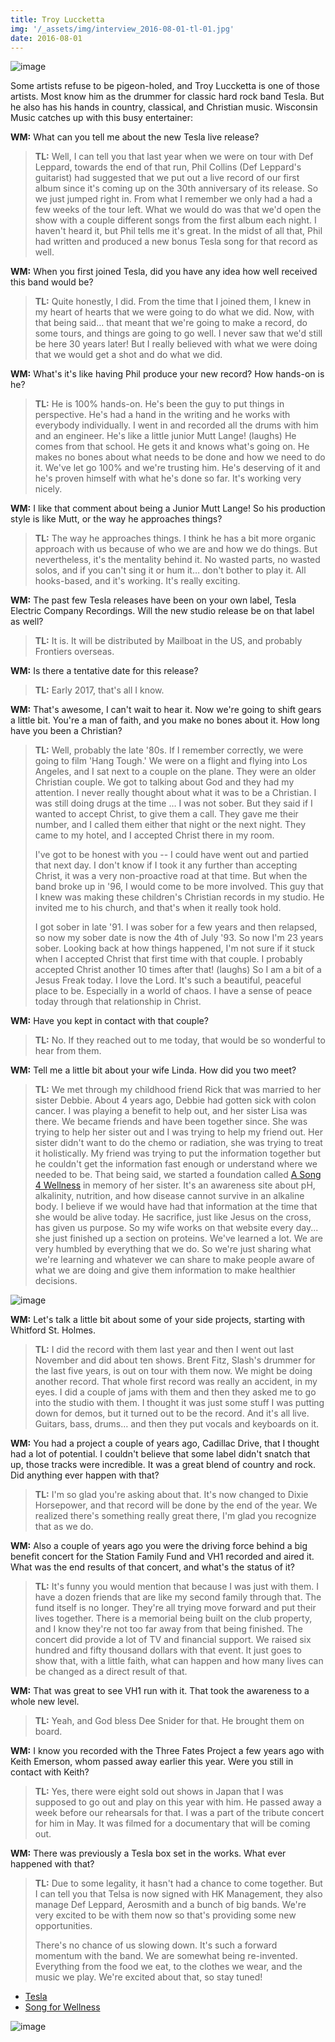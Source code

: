 ```yaml
---
title: Troy Luccketta
img: '/_assets/img/interview_2016-08-01-tl-01.jpg'
date: 2016-08-01
---
```


![image](/_assets/img/interview_2016-08-01-tl-01.jpg)

Some artists refuse to be pigeon-holed, and Troy Luccketta is one of those artists. Most know him as the drummer for classic hard rock band Tesla. But he also has his hands in country, classical, and Christian music. Wisconsin Music catches up with this busy entertainer:

**WM:**
What can you tell me about the new Tesla live release?

> **TL:** Well, I can tell you that last year when we were on tour with Def Leppard, towards the end of that run, Phil Collins (Def Leppard's guitarist) had suggested that we put out a live record of our first album since it's coming up on the 30th anniversary of its release. So we just jumped right in. From what I remember we only had a had a few weeks of the tour left. What we would do was that we'd open the show with a couple different songs from the first album each night. I haven't heard it, but Phil tells me it's great. In the midst of all that, Phil had written and produced a new bonus Tesla song for that record as well.


**WM:**
When you first joined Tesla, did you have any idea how well received this band would be?

> **TL:** Quite honestly, I did. From the time that I joined them, I knew in my heart of hearts that we were going to do what we did. Now, with that being said… that meant that we're going to make a record, do some tours, and things are going to go well. I never saw that we'd still be here 30 years later! But I really believed with what we were doing that we would get a shot and do what we did. 

**WM:**
What's it's like having Phil produce your new record? How hands-on is he? 

> **TL:** He is 100% hands-on. He's been the guy to put things in perspective. He's had a hand in the writing and he works with everybody individually. I went in and recorded all the drums with him and an engineer. He's like a little junior Mutt Lange! (laughs) He comes from that school. He gets it and knows what's going on. He makes no bones about what needs to be done and how we need to do it. We've let go 100% and we're trusting him. He's deserving of it and he's proven himself with what he's done so far. It's working very nicely.

**WM:**
I like that comment about being a Junior Mutt Lange! So his production style is like Mutt, or the way he approaches things?

> **TL:** The way he approaches things. I think he has a bit more organic approach with us because of who we are and how we do things. But nevertheless, it's the mentality behind it. No wasted parts, no wasted solos, and if you can't sing it or hum it… don't bother to play it. All hooks-based, and it's working. It's really exciting.

**WM:**
The past few Tesla releases have been on your own label, Tesla Electric Company Recordings. Will the new studio release be on that label as well?

> **TL:** It is. It will be distributed by Mailboat in the US, and probably Frontiers overseas. 

**WM:**
Is there a tentative date for this release?

> **TL:** Early 2017, that's all I know.

**WM:**
That's awesome, I can't wait to hear it. Now we're going to shift gears a little bit. You're a man of faith, and you make no bones about it. How long have you been a Christian?

> **TL:** Well, probably the late '80s. If I remember correctly, we were going to film 'Hang Tough.' We were on a flight and flying into Los Angeles, and I sat next to a couple on the plane. They were an older Christian couple. We got to talking about God and they had my attention. I never really thought about what it was to be a Christian. I was still doing drugs at the time … I was not sober. But they said if I wanted to accept Christ, to give them a call. They gave me their number, and I called them either that night or the next night. They came to my hotel, and I accepted Christ there in my room. 
> 
> I've got to be honest with you -- I could have went out and partied that next day. I don't know if I took it any further than accepting Christ, it was a very non-proactive road at that time. But when the band broke up in '96, I would come to be more involved. This guy that I knew was making these children's Christian records in my studio. He invited me to his church, and that's when it really took hold. 
> 
> I got sober in late '91. I was sober for a few years and then relapsed, so now my sober date is now the 4th of July '93. So now I'm 23 years sober. Looking back at how things happened, I'm not sure if it stuck when I accepted Christ that first time with that couple. I probably accepted Christ another 10 times after that! (laughs) So I am a bit of a Jesus Freak today. I love the Lord. It's such a beautiful, peaceful place to be. Especially in a world of chaos. I have a sense of peace today through that relationship in Christ.

**WM:**
Have you kept in contact with that couple? 

> **TL:** No. If they reached out to me today, that would be so wonderful to hear from them.

**WM:**
Tell me a little bit about your wife Linda. How did you two meet?

> **TL:** We met through my childhood friend Rick that was married to her sister Debbie. About 4 years ago, Debbie had gotten sick with colon cancer. I was playing a benefit to help out, and her sister Lisa was there. We became friends and have been together since. She was trying to help her sister out and I was trying to help my friend out. Her sister didn't want to do the chemo or radiation, she was trying to treat it holistically. My friend was trying to put the information together but he couldn't get the information fast enough or understand where we needed to be. That being said, we started a foundation called [A Song 4 Wellness](http://www.songforwellness.org/) in memory of her sister. It's an awareness site about pH, alkalinity, nutrition, and how disease cannot survive in an alkaline body. I believe if we would have had that information at the time that she would be alive today. He sacrifice, just like Jesus on the cross, has given us purpose. So my wife works on that website every day... she just finished up a section on proteins. We've learned a lot. We are very humbled by everything that we do. So we're just sharing what we're learning and whatever we can share to make people aware of what we are doing and give them information to make healthier decisions.

![image](/_assets/img/interview_2016-08-01-tl-02.jpg)

**WM:**
Let's talk a little bit about some of your side projects, starting with Whitford St. Holmes.

> **TL:** I did the record with them last year and then I went out last November and did about ten shows. Brent Fitz, Slash's drummer for the last five years, is out on tour with them now. We might be doing another record. That whole first record was really an accident, in my eyes. I did a couple of jams with them and then they asked me to go into the studio with them. I thought it was just some stuff I was putting down for demos, but it turned out to be the record. And it's all live. Guitars, bass, drums… and then they put vocals and keyboards on it.

**WM:**
You had a project a couple of years ago, Cadillac Drive, that I thought had a lot of potential. I couldn't believe that some label didn't snatch that up, those tracks were incredible. It was a great blend of country and rock. Did anything ever happen with that?

> **TL:** I'm so glad you're asking about that. It's now changed to Dixie Horsepower, and that record will be done by the end of the year. We realized there's something really great there, I'm glad you recognize that as we do.

**WM:**
Also a couple of years ago you were the driving force behind a big benefit concert for the Station Family Fund and VH1 recorded and aired it. What was the end results of that concert, and what's the status of it?

> **TL:** It's funny you would mention that because I was just with them. I have a dozen friends that are like my second family through that. The fund itself is no longer. They're all trying move forward and put their lives together. There is a memorial being built on the club property, and I know they're not too far away from that being finished. The concert did provide a lot of TV and financial support. We raised six hundred and fifty thousand dollars with that event. It just goes to show that, with a little faith, what can happen and how many lives can be changed as a direct result of that.

**WM:**
That was great to see VH1 run with it. That took the awareness to a whole new level. 

> **TL:** Yeah, and God bless Dee Snider for that. He brought them on board.

**WM:**
I know you recorded with the Three Fates Project a few years ago with Keith Emerson, whom passed away earlier this year. Were you still in contact with Keith?

> **TL:** Yes, there were eight sold out shows in Japan that I was supposed to go out and play on this year with him. He passed away a week before our rehearsals for that. I was a part of the tribute concert for him in May. It was filmed for a documentary that will be coming out. 

**WM:**
There was previously a Tesla box set in the works. What ever happened with that?

> **TL:** Due to some legality, it hasn't had a chance to come together. But I can tell you that Telsa is now signed with HK Management, they also manage Def Leppard, Aerosmith and a bunch of big bands. We're very excited to be with them now so that's providing some new opportunities. 
> 
> There's no chance of us slowing down. It's such a forward momentum with the band. We are somewhat being re-invented. Everything from the food we eat, to the clothes we wear, and the music we play. We're excited about that, so stay tuned!

* [Tesla](http://www.teslatheband.com/)
* [Song for Wellness](http://www.songforwellness.org/)

![image](/_assets/img/interview_2016-08-01-tl-03.jpg)